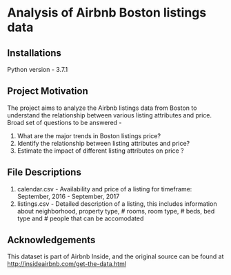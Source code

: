 # Analysis of Airbnb Boston listings data
## Installations
Python version - 3.7.1

## Project Motivation
The project aims to analyze the Airbnb listings data from Boston to understand the relationship between various listing attributes and price. Broad set of questions to be answered -

1. What are the major trends in Boston listings price?
2. Identify the relationship between listing attributes and price?
3. Estimate the impact of different listing attributes on price ?

## File Descriptions
1. calendar.csv - Availability and price of a listing for timeframe: September, 2016 - September, 2017
2. listings.csv - Detailed description of a listing, this includes information about neighborhood, property type, # rooms, room type, # beds, bed type and # people that can be accomodated

## Acknowledgements
This dataset is part of Airbnb Inside, and the original source can be found at http://insideairbnb.com/get-the-data.html
